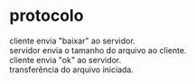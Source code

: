 # protocolo
cliente envia "baixar" ao servidor.<br />
servidor envia o tamanho do arquivo ao cliente.<br />
cliente envia "ok" ao servidor.<br />
transferência do arquivo iniciada.<br />
